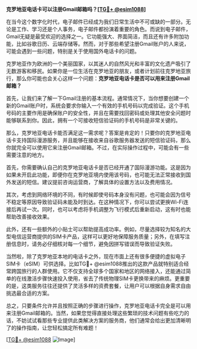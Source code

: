 **克罗地亚电话卡可以注册Gmail邮箱吗？[[TG💪+ @esim1088](https://t.me/s/esim1088)]**

在当今这个数字化时代，电子邮件已经成为我们日常生活中不可或缺的一部分。无论是工作、学习还是个人事务，电子邮件都扮演着重要的角色。而说到电子邮件，Gmail无疑是最受欢迎的选择之一。它功能强大、界面简洁，而且还有许多附加功能，比如谷歌日历、云端存储等。然而，对于那些希望注册Gmail账户的人来说，可能会遇到一些问题，特别是关于使用国外电话卡的问题。

克罗地亚作为欧洲的一个美丽国家，以其迷人的自然风光和丰富的文化遗产吸引了无数游客和移民。如果你是一位生活在克罗地亚的朋友，或者计划前往克罗地亚旅行，那么你可能也会关心这样一个问题：**克罗地亚电话卡是否可以用来注册Gmail邮箱？**

首先，让我们来了解一下Gmail注册的基本流程。通常情况下，当你想要创建一个新的Gmail账户时，系统会要求你输入一个有效的手机号码以完成验证。这个手机号码的主要作用是确保账户的安全性，并且在需要找回密码或处理其他安全问题时能够联系到你。因此，拥有一个可接收短信验证码的手机号码是非常关键的。

那么，克罗地亚电话卡能否满足这一需求呢？答案是肯定的！只要你的克罗地亚电话卡支持国际漫游服务，并且能够在接收来自谷歌服务器发送的短信验证码，那么你就完全可以使用它来注册Gmail邮箱。不过，在实际操作过程中，可能会有一些需要注意的地方。

首先，你需要确认自己的克罗地亚电话卡是否已经开通了国际漫游功能。这是因为如果未开启此功能，即便你在克罗地亚境内使用该号码，也可能无法正常接收到国外发送的短信。建议提前咨询运营商，了解具体的设置方法以及费用情况。

其次，考虑到网络环境的不同，有时候即使号码本身没有问题，也可能会因为信号不稳定等原因导致验证码未能及时到达。在这种情况下，你可以尝试更换Wi-Fi连接后再试一次。同时，也可以考虑将手机调整为飞行模式后重新启动，这有时也能帮助改善接收效果。

此外，还有一些额外的小贴士可以帮助提高成功率。例如，尽量选择较为知名的大型电信运营商提供的SIM卡产品，这样可以更好地保障服务质量；另外，在填写注册信息时，请务必仔细核对每一个细节，避免因拼写错误而导致验证失败。

当然啦，除了克罗地亚本地的电话卡之外，现在市面上还有很多便捷的虚拟电子SIM卡（eSIM）可供选择。比如TG💪+ @esim1088推出的这款产品就特别适合经常跨国旅行的人群使用。它不仅支持全球多个国家和地区的网络接入，还能通过简单的在线激活步骤快速投入使用，省去了传统物理SIM卡更换带来的麻烦。更重要的是，这类服务往往还提供了灵活多样的资费套餐，让用户可以根据自身需求自由挑选最合适的方案。

总之，只要条件允许并且按照正确的步骤进行操作，克罗地亚电话卡完全是可以用来注册Gmail邮箱的。当然，如果您觉得直接处理这些繁琐的技术问题有些吃力的话，不妨试试看那些专业提供此类解决方案的服务商，他们通常会给出更加清晰明了的操作指南，让您轻松搞定所有难题！

[[TG💪+ @esim1088](https://t.me/s/esim1088) ![Image](https://i.postimg.cc/4NQfJmqS/Snipaste-2025-05-13-00-14-12.png)]